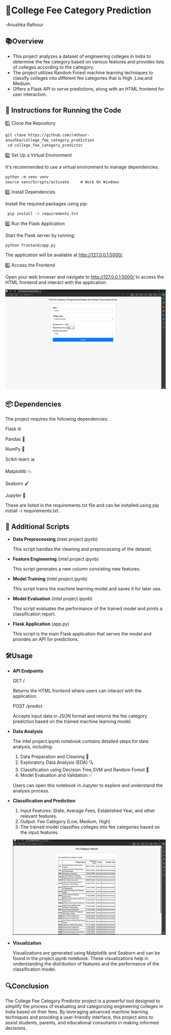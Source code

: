 # 🏫College Fee Category Prediction

-Anushka Rathour

## 📚Overview

* This project analyzes a dataset of engineering colleges in India to determine the fee category based on various features and provides lists of colleges according to the cattegory.
* The project utilizes Random Forest machine learning techniques to classify colleges into different fee categories that is High ,Low,and Medium. 
* Offers a Flask API to serve predictions, along with an HTML frontend for user interaction.

## 🚀 Instructions for Running the Code

1️⃣ Clone the Repository
            
    git clone https://github.com/rathour-anushka/college_fee_category_prediction
     cd college_fee_category_predictor

2️⃣ Set Up a Virtual Environment
 
 It's recommended to use a virtual environment to manage dependencies.

    python -m venv venv
    source venv/Scripts/activate     # Work On Windows 

3️⃣ Install Dependencies

Install the required packages using pip:

     pip install -r requirements.txt

4️⃣ Run the Flask Application

Start the Flask server by running:

    python frontend/app.py

The application will be available at http://127.0.0.1:5000/.

5️⃣ Access the Frontend

Open your web browser and navigate to http://127.0.0.1:5000/ to access the HTML frontend and interact with the application.

![web frontend](https://github.com/rathour-anushka/college_fee_category_prediction/blob/main/frontend/Web%20Interface/FRONTEND.png)

## 📦 Dependencies

The project requires the following dependencies:

Flask 🌐

Pandas 🐼

NumPy 🔢

Scikit-learn 📊

Matplotlib 📉

Seaborn 🖌️

Jupyter 📓

These are listed in the requirements.txt file and can be installed using pip install -r requirements.txt.

## 🔧 Additional Scripts

- **Data Preprocessing** (intel project.ipynb)
  
  This script handles the cleaning and preprocessing of the dataset.

- **Feature Engineering** (intel project.ipynb)

    This script generates a new column consisting new features.

- **Model Training** (intel project.ipynb)

    This script trains the machine learning model and saves it for later use.

- **Model Evaluation** (intel project.ipynb)

   This script evaluates the performance of the trained model and prints a classification report.

- **Flask Application** (app.py)

   This script is the main Flask application that serves the model and provides an API for predictions.

## 🛠️Usage

- **API Endpoints**

  GET /

  Returns the HTML frontend where users can interact with the application.

  POST /predict

  Accepts input data in JSON format and returns the fee category prediction based on the trained 
  machine learning model.

- **Data Analysis**

  The intel project.ipynb notebook contains detailed steps for data analysis, including:

  1. Data Preparation and Cleaning 🧹
  2. Exploratory Data Analysis (EDA) 🔍
  3.  Classification using Decision Tree,SVM and Random Forest 🌳
  4. Model Evaluation and Validation ✅
  
  Users can open this notebook in Jupyter to explore and understand the analysis process.

- **Classification and Prediction**
  1. Input Features: State, Average Fees, Established Year, and other relevant features.
  2. Output: Fee Category (Low, Medium, High)
  3. The trained model classifies colleges into fee categories based on the input features.

    ![web prediction](https://github.com/rathour-anushka/college_fee_category_prediction/blob/main/frontend/Web%20Interface/PREDICTION.png)
  
- **Visualization**

  Visualizations are generated using Matplotlib and Seaborn and can be found in the project.ipynb 
  notebook. These visualizations help in understanding the distribution of features and the 
  performance of the classification model.

 ##  🔍Conclusion

The College Fee Category Predictor project is a powerful tool designed to simplify the process of evaluating and categorizing engineering colleges in India based on their fees. By leveraging advanced machine learning techniques and providing a user-friendly interface, this project aims to assist students, parents, and educational consultants in making informed decisions.
 

